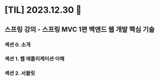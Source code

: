 # [TIL] 2023.12.30 📘

## 스프링 강의 - 스프링 MVC 1편 백엔드 웹 개발 핵심 기술
### 섹션 0. 소개
### 섹션 1. 웹 애플리케이션 이해
### 섹션 2. 서블릿
  
